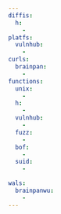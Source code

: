 ```yaml
---
diffis:
  h:
    -
platfs:
  vulnhub:
    -
curls:
  brainpan:
    -
functions:
  unix:
    -
  h:
    -
  vulnhub:
    -
  fuzz:
    -
  bof:
    -
  suid:
    -

wals:
  brainpanwu:
    -
---
```

